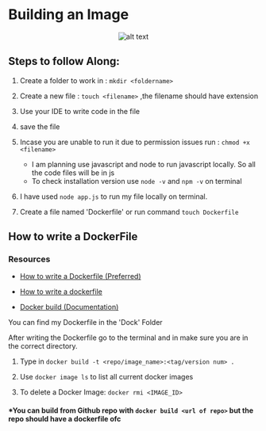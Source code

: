 # Building an Image
<div style="text-align:center" markdown="1">

 ![alt text](https://imgs.search.brave.com/Ys9A3TcP_XhEgMY23e4wazTNDc9qGq6XLTrS7ysW5nw/rs:fit:1200:401:1/g:ce/aHR0cHM6Ly9idWRk/eS53b3Jrcy9ibG9n/L3RodW1ibmFpbHMv/YnVpbGQtZG9ja2Vy/LWltYWdlLWNvdmVy/LnBuZw)
 
 </div>

## Steps to follow Along:
1. Create a folder to work in : `mkdir <foldername>`
1. Create a new file : `touch <filename>` ,the filename should have extension
1. Use your IDE to write code in the file
1. save the file 
1. Incase you are unable to run it due to permission issues run : `chmod +x <filename>`
    - I am planning use javascript and node to run javascript locally.
    So all the code files will be in js 
    - To check installation version use `node -v` and `npm -v` on terminal

1. I have used `node app.js` to run my file locally on terminal.

1. Create a file named 'Dockerfile' or run command `touch Dockerfile`

## How to write a DockerFile

### Resources
- [How to write a Dockerfile (Preferred)](https://hub.qovery.com/guides/tutorial/how-to-write-a-dockerfile/)
- [How to write a dockerfile](https://www.educative.io/answers/how-do-you-write-a-dockerfile)

- [Docker build (Documentation)](https://docs.docker.com/engine/reference/commandline/build/)

You can find my Dockerfile in the 'Dock' Folder 

After writing the Dockerfile go to the terminal and in make sure you are in the correct directory.

1. Type in `docker build -t <repo/image_name>:<tag/version num> . `

1. Use `docker image ls` to list all current  docker images

1. To delete a Docker Image: `docker rmi <IMAGE_ID>`

#### *You can build from Github repo with `docker build <url of repo>` but the repo should have a dockerfile ofc 